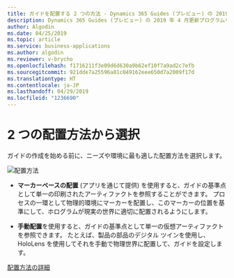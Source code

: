 ```yaml
---
title: ガイドを配置する 2 つの方法 - Dynamics 365 Guides (プレビュー) の 2019 年 4 月更新プログラムの機能
description: Dynamics 365 Guides (プレビュー) の 2019 年 4 月更新プログラムを使用すると、ガイドを配置する 2 つの方法から選択できます
author: Algodin
ms.date: 04/25/2019
ms.topic: article
ms.service: business-applications
ms.author: algodin
ms.reviewer: v-brycho
ms.openlocfilehash: f1716211f3e09d6d630a9b62ef10f7a9ad2c7efb
ms.sourcegitcommit: 921dde7a25596a81c049162eee650d7a2009f17d
ms.translationtype: HT
ms.contentlocale: ja-JP
ms.lasthandoff: 04/29/2019
ms.locfileid: "1236690"
---
```

# <a name="choose-between-two-alignment-methods"></a>2 つの配置方法から選択

ガイドの作成を始める前に、ニーズや環境に最も適した配置方法を選択します。 

![配置方法](media/alignment-methods.PNG "配置方法")
    
   - **マーカーベースの配置** (アプリを通じて提供) を使用すると、ガイドの基準点として単一の印刷されたアーティファクトを参照することができます。 プロセスの一環として物理的環境にマーカーを配置し、このマーカーの位置を基準にして、ホログラムが現実の世界に適切に配置されるようにします。

   - **手動配置**を使用すると、ガイドの基準点として単一の仮想アーティファクトを参照できます。 たとえば、製品の部品のデジタル ツインを使用し、HoloLens を使用してそれを手動で物理世界に配置して、ガイドを設定します。 
   
[配置方法の詳細](https://docs.microsoft.com/dynamics365/mixed-reality/guides/pc-authoring#choose-an-alignment-method)
